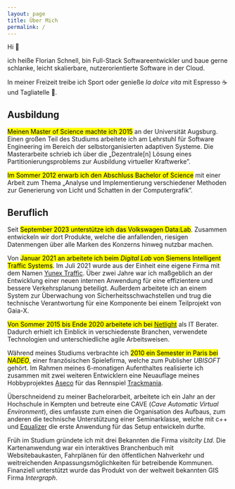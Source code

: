 ```yaml
---
layout: page
title: Über Mich
permalink: /
---
```


Hi 👋

ich heiße Florian Schnell, bin Full-Stack Softwareentwickler und baue gerne schlanke, leicht skalierbare, nutzerorientierte Software in der Cloud.

In meiner Freizeit treibe ich Sport oder genieße *la dolce vita* mit Espresso ☕ und Tagliatelle 🍝.

## Ausbildung

<mark>Meinen Master of Science machte ich 2015</mark> an der Universität Augsburg. Einen großen Teil des Studiums arbeitete ich am Lehrstuhl für Software Engineering im Bereich der selbstorganisierten adaptiven Systeme. Die Masterarbeite schrieb ich über die „Dezentrale[n] Lösung eines Partitionierungsproblems zur Ausbildung virtueller Kraftwerke”.

<mark>Im Sommer 2012 erwarb ich den Abschluss Bachelor of Science</mark> mit einer Arbeit zum Thema „Analyse und Implementierung verschiedener Methoden zur Generierung von Licht und Schatten in der Computergrafik”.

## Beruflich

Seit <mark>September 2023 unterstütze ich das Volkswagen Data:Lab</mark>. Zusammen entwickeln wir dort Produkte, welche die anfallenden, riesigen Datenmengen über alle Marken des Konzerns hinweg nutzbar machen.

Von <mark>Januar 2021 an arbeitete ich beim *Digital Lab* von Siemens Intelligent Traffic Systems</mark>. Im Juli 2021 wurde aus der Einheit eine eigene Firma mit dem Namen [Yunex Traffic](https://www.yunextraffic.com). Über zwei Jahre war ich maßgeblich an der Entwicklung einer neuen internen Anwendung für eine effizientere und bessere Verkehrsplanung beteiligt. Außerdem arbeitete ich an einem System zur Überwachung von Sicherheitsschwachstellen und trug die technische Verantwortung für eine Komponente bei einem Teilprojekt von Gaia-X.

<mark markdown="1">Von Sommer 2015 bis Ende 2020 arbeitete ich bei [Netlight](https://www.netlight.com)</mark> als IT Berater. Dadurch erhielt ich Einblick in verschiedenste Branchen, verwendete Technologien und unterschiedliche agile Arbeitsweisen.

Während meines Studiums verbrachte ich <mark>2010 ein Semester in Paris bei <i>NADEO</i></mark>, einer französischen Spielefirma, welche zum Publisher *UBISOFT* gehört. Im Rahmen meines 6-monatigen Aufenthaltes realisierte ich zusammen mit zwei weiteren Entwicklern eine Neuauflage meines Hobbyprojektes [Aseco](./aseco.md) für das Rennspiel [Trackmania](https://www.trackmania.com).

Überschneidend zu meiner Bachelorarbeit, arbeitete ich ein Jahr an der Hochschule in Kempten und betreute eine CAVE (*Cave Automatic Virtual Environment*), dies umfasste zum einen die Organisation des Aufbaus, zum anderen die technische Unterstützung einer Seminarklasse, welche mit c++ und [Equalizer](https://eyescale.github.io/equalizergraphics.com/) die erste Anwendung für das Setup entwickeln durfte.

Früh im Studium gründete ich mit drei Bekannten die Firma <i>visitcity Ltd</i>. Die Kartenanwendung war ein interaktives Branchenbuch mit Websitebaukasten, Fahrplänen für den öffentlichen Nahverkehr und weitreichenden Anpassungsmöglichkeiten für betreibende Kommunen. Finanziell unterstützt wurde das Produkt von der weltweit bekannten GIS Firma *Intergraph*.
